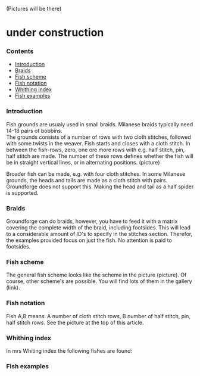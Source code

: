 (Pictures will be there)
# under construction

### Contents
* [Introduction](#Introduction)
* [Braids](#Braids)
* [Fish scheme](#Fish-scheme)
* [Fish notation](#Fish-notation)
* [Whithing index](#Whiting-index)
* [Fish examples](#Fish-examples)

### Introduction
Fish grounds are usualy used in small braids. Milanese braids typically need 14-18 pairs of bobbins.     
The grounds consists of a number of rows with two cloth stitches, followed with some twists in the weaver. Fish starts and closes with a cloth stitch. In between the fish-rows, zero, one ore more rows with e.g. half stitch, pin, half stitch are made. The number of these rows defines whether the fish will be in straight vertical lines, or in alternating positions. (picture)

Broader fish can be made, e.g. with four cloth stitches. In some Milanese grounds, the heads and tails are made as a cloth stitch with pairs. Groundforge does not support this. Making the head and tail as a half spider is supported. 

### Braids
Groundforge can do braids, however, you have to feed it with a matrix covering the complete width of the braid, including footsides. This will lead to a considerable amount of ID's to specify in the stitches section. Therefor, the examples provided focus on just the fish. No attention is paid to footsides.

### Fish scheme
The general fish scheme looks like the scheme in the picture (picture). Of course, other scheme's are possible. You will find lots of them in the gallery (link).

### Fish notation
Fish A,B means: A number of cloth stitch rows, B number of half stitch, pin, half stitch rows. See the picture at the top of this article.

### Whithing index
In mrs Whiting index the following fishes are found: 

### Fish examples






